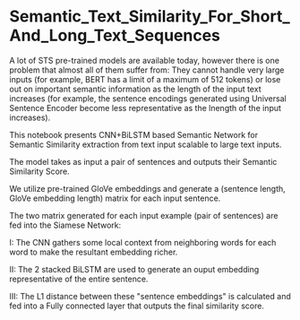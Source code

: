 # Semantic_Text_Similarity_For_Short_And_Long_Text_Sequences


A lot of STS pre-trained models are available today, however there is one problem that almost all of them suffer from: They cannot handle very large inputs (for example, BERT has a limit of a maximum of 512 tokens) or lose out on important semantic information as the length of the input text increases (for example, the sentence encodings generated using Universal Sentence Encoder become less representative as the lnength of the input increases).


This notebook presents CNN+BiLSTM based Semantic Network for Semantic Similarity extraction from text input scalable to large text inputs.

The model takes as input a pair of sentences and outputs their Semantic Similarity Score.

We utilize pre-trained GloVe embeddings and generate a (sentence length, GloVe embedding length) matrix for each input sentence.

The two matrix generated for each input example (pair of sentences) are fed into the Siamese Network:

I: The CNN gathers some local context from neighboring words for each word to make the resultant embedding richer.

II: The 2 stacked BiLSTM are used to generate an ouput embedding representative of the entire sentence.

III: The L1 distance between these "sentence embeddings" is calculated and fed into a Fully connected layer that outputs the final similarity score.
